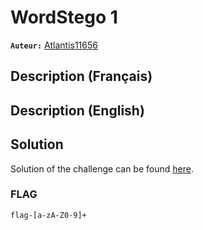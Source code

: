 # WordStego 1
**`Auteur:`** [Atlantis11656](https://github.com/MassinissaDjellouli)

## Description (Français)


## Description (English)

## Solution
Solution of the challenge can be found [here](./Solution/WRITEUP.MD).

### FLAG
`flag-[a-zA-Z0-9]+`